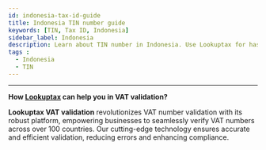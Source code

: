 ```yaml
---
id: indonesia-tax-id-guide
title: Indonesia TIN number guide
keywords: [TIN, Tax ID, Indonesia]
sidebar_label: Indonesia
description: Learn about TIN number in Indonesia. Use Lookuptax for hassle-free tax id validation in Indonesia and other 100+ countries
tags : 
  - Indonesia
  - TIN
---
```



----
**How [Lookuptax](https://lookuptax.com/) can help you in VAT validation?**

**Lookuptax VAT validation** revolutionizes VAT number validation with its robust platform, empowering businesses to seamlessly verify VAT numbers across over 100 countries. Our cutting-edge technology ensures accurate and efficient validation, reducing errors and enhancing compliance.
